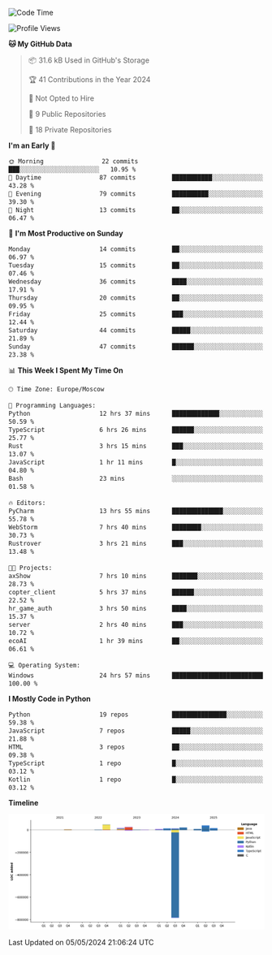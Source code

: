 <!--START_SECTION:waka-->
![Code Time](http://img.shields.io/badge/Code%20Time-311%20hrs%2027%20mins-blue)

![Profile Views](http://img.shields.io/badge/Profile%20Views-0-blue)

**🐱 My GitHub Data** 

> 📦 31.6 kB Used in GitHub's Storage 
 > 
> 🏆 41 Contributions in the Year 2024
 > 
> 🚫 Not Opted to Hire
 > 
> 📜 9 Public Repositories 
 > 
> 🔑 18 Private Repositories 
 > 
**I'm an Early 🐤** 

```text
🌞 Morning                22 commits          ███░░░░░░░░░░░░░░░░░░░░░░   10.95 % 
🌆 Daytime                87 commits          ███████████░░░░░░░░░░░░░░   43.28 % 
🌃 Evening                79 commits          ██████████░░░░░░░░░░░░░░░   39.30 % 
🌙 Night                  13 commits          ██░░░░░░░░░░░░░░░░░░░░░░░   06.47 % 
```
📅 **I'm Most Productive on Sunday** 

```text
Monday                   14 commits          ██░░░░░░░░░░░░░░░░░░░░░░░   06.97 % 
Tuesday                  15 commits          ██░░░░░░░░░░░░░░░░░░░░░░░   07.46 % 
Wednesday                36 commits          ████░░░░░░░░░░░░░░░░░░░░░   17.91 % 
Thursday                 20 commits          ██░░░░░░░░░░░░░░░░░░░░░░░   09.95 % 
Friday                   25 commits          ███░░░░░░░░░░░░░░░░░░░░░░   12.44 % 
Saturday                 44 commits          █████░░░░░░░░░░░░░░░░░░░░   21.89 % 
Sunday                   47 commits          ██████░░░░░░░░░░░░░░░░░░░   23.38 % 
```


📊 **This Week I Spent My Time On** 

```text
🕑︎ Time Zone: Europe/Moscow

💬 Programming Languages: 
Python                   12 hrs 37 mins      █████████████░░░░░░░░░░░░   50.59 % 
TypeScript               6 hrs 26 mins       ██████░░░░░░░░░░░░░░░░░░░   25.77 % 
Rust                     3 hrs 15 mins       ███░░░░░░░░░░░░░░░░░░░░░░   13.07 % 
JavaScript               1 hr 11 mins        █░░░░░░░░░░░░░░░░░░░░░░░░   04.80 % 
Bash                     23 mins             ░░░░░░░░░░░░░░░░░░░░░░░░░   01.58 % 

🔥 Editors: 
PyCharm                  13 hrs 55 mins      ██████████████░░░░░░░░░░░   55.78 % 
WebStorm                 7 hrs 40 mins       ████████░░░░░░░░░░░░░░░░░   30.73 % 
Rustrover                3 hrs 21 mins       ███░░░░░░░░░░░░░░░░░░░░░░   13.48 % 

🐱‍💻 Projects: 
axShow                   7 hrs 10 mins       ███████░░░░░░░░░░░░░░░░░░   28.73 % 
copter_client            5 hrs 37 mins       ██████░░░░░░░░░░░░░░░░░░░   22.52 % 
hr_game_auth             3 hrs 50 mins       ████░░░░░░░░░░░░░░░░░░░░░   15.37 % 
server                   2 hrs 40 mins       ███░░░░░░░░░░░░░░░░░░░░░░   10.72 % 
ecoAI                    1 hr 39 mins        ██░░░░░░░░░░░░░░░░░░░░░░░   06.61 % 

💻 Operating System: 
Windows                  24 hrs 57 mins      █████████████████████████   100.00 % 
```

**I Mostly Code in Python** 

```text
Python                   19 repos            ███████████████░░░░░░░░░░   59.38 % 
JavaScript               7 repos             █████░░░░░░░░░░░░░░░░░░░░   21.88 % 
HTML                     3 repos             ██░░░░░░░░░░░░░░░░░░░░░░░   09.38 % 
TypeScript               1 repo              █░░░░░░░░░░░░░░░░░░░░░░░░   03.12 % 
Kotlin                   1 repo              █░░░░░░░░░░░░░░░░░░░░░░░░   03.12 % 
```



**Timeline**

![Lines of Code chart](https://raw.githubusercontent.com/adlemx/adlemx/main/assets/bar_graph.png)


 Last Updated on 05/05/2024 21:06:24 UTC
<!--END_SECTION:waka-->
